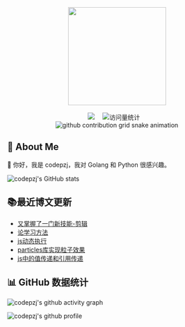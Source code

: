 <div align="center">
	<!-- knock code pictures 敲代码的图片 -->
  <picture>
    <source media="(prefers-color-scheme: dark)" srcset="https://cdn.jsdelivr.net/gh/codepzj/codepzj/assets/images/coding.gif" />
    <source media="(prefers-color-scheme: light)" srcset="https://cdn.jsdelivr.net/gh/codepzj/codepzj/assets/images/developer.svg" height="225px" />
    <img src="https://cdn.jsdelivr.net/gh/codepzj/codepzj/assets/images/coding.gif" />
  </picture>

  <!-- for beauty 留个空行好看点 -->
  <div>&nbsp;</div>
	<div>
		<a href="https://blog.codepzj.cn/"><img src="https://img.shields.io/badge/Website-博客-8c36db" /></a>&emsp;
		<img src="https://komarev.com/ghpvc/?username=codepzj&label=Views&color=orange&style=flat" alt="访问量统计" />&emsp;
	</div>
	<picture>
		<source media="(prefers-color-scheme: dark)" srcset="https://raw.githubusercontent.com/codepzj/codepzj/output/github-contribution-grid-snake-dark.svg">
		<source media="(prefers-color-scheme: light)" srcset="https://raw.githubusercontent.com/codepzj/codepzj/output/github-contribution-grid-snake.svg">
		<img alt="github contribution grid snake animation" src="https://raw.githubusercontent.com/codepzj/codepzj/output/github-contribution-grid-snake.svg">
	</picture>
</div>

## 🤺 About Me

👋 你好，我是 codepzj，我对 Golang 和 Python 很感兴趣。

![codepzj's GitHub stats](https://github-immortality.vercel.app/api?username=codepzj)

## 📚最近博文更新

<!-- BLOG-POST-LIST:START -->
- [又掌握了一门新技能-剪辑](https://blog.codepzj.cn/posts/18.html)
- [论学习方法](https://blog.codepzj.cn/posts/17.html)
- [js动态执行](https://blog.codepzj.cn/posts/16.html)
- [particles库实现粒子效果](https://blog.codepzj.cn/posts/15.html)
- [js中的值传递和引用传递](https://blog.codepzj.cn/posts/14.html)
<!-- BLOG-POST-LIST:END -->

## 📊 GitHub 数据统计

![codepzj's github activity graph](https://github-readme-activity-graph.vercel.app/graph?username=codepzj&bg_color=ffffff&color=000000&line=FF69B4&point=ff0000&area=true&hide_border=true)

![codepzj's github profile](https://cdn.jsdelivr.net/gh/codepzj/codepzj/profile-3d-contrib/profile-south-season-animate.svg)
